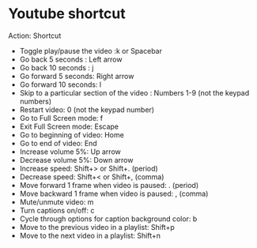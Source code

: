 # Youtube shortcut
Action:	Shortcut    
- Toggle play/pause the video :k or Spacebar    
- Go back 5 seconds : Left arrow    
- Go back 10 seconds : j     
- Go forward 5 seconds:   Right arrow    
- Go forward 10 seconds:  l    
- Skip to a particular section of the video : Numbers 1-9 (not the keypad numbers)  
- Restart video: 0 (not the keypad number)  
- Go to Full Screen mode:	f  
- Exit Full Screen mode: Escape  
- Go to beginning of video: Home  
- Go to end of video: End  
- Increase volume 5%: Up arrow  
- Decrease volume 5%: Down arrow          
- Increase speed: Shift+> or Shift+. (period)  
- Decrease speed: Shift+< or Shift+, (comma)      
- Move forward 1 frame when video is paused:	. (period)  
- Move backward 1 frame when video is paused:	, (comma)  
- Mute/unmute video:	m  
- Turn captions on/off:	c  
- Cycle through options for caption background color:	b     
- Move to the previous video in a playlist: Shift+p  
- Move to the next video in a playlist: Shift+n  